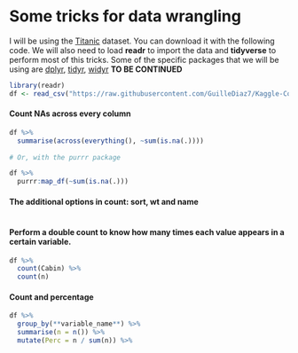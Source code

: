 # Some tricks for data wrangling

I will be using the [Titanic](https://www.kaggle.com/competitions/titanic/data) dataset. You can download it with the following code. We will also need to load **readr** to import the data and **tidyverse** to perform most of this tricks. Some of the specific packages that we will be using are [dplyr](), [tidyr](), [widyr](https://github.com/juliasilge/widyr) **TO BE CONTINUED**

```R
library(readr)
df <- read_csv("https://raw.githubusercontent.com/GuilleDiaz7/Kaggle-Competitions/main/titanic/data/train.csv")
```

#### Count NAs across every column

```R
df %>% 
  summarise(across(everything(), ~sum(is.na(.))))
  
# Or, with the purrr package

df %>% 
  purrr:map_df(~sum(is.na(.)))
```

#### The additional options in count: sort, wt and name

```R

```

#### Perform a double count to know how many times each value appears in a certain variable.

```R
df %>% 
  count(Cabin) %>% 
  count(n)
````

#### Count and percentage

```R
df %>%
  group_by(**variable_name**) %>% 
  summarise(n = n()) %>% 
  mutate(Perc = n / sum(n)) %>% 
```
